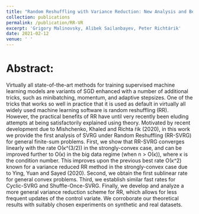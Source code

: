 ```yaml
---
title: "Random Reshuffling with Variance Reduction: New Analysis and Better Rates"
collection: publications
permalink: /publication/RR-VR
excerpt: 'Grigory Malinovsky, Alibek Sailanbayev, Peter Richtárik'
date: 2021-02-12
venue: ' '
---
```




Abstract:
======
Virtually all state-of-the-art methods for training supervised machine learning models are variants of SGD enhanced with a number of additional tricks, such as minibatching, momentum, and adaptive stepsizes. One of the tricks that works so well in practice that it is used as default in virtually all widely used machine learning software is random reshuffling (RR). However, the practical benefits of RR have until very recently been eluding attempts at being satisfactorily explained using theory. Motivated by recent development due to Mishchenko, Khaled and Richta ́rik (2020), in this work we provide the first analysis of SVRG under Random Reshuffling (RR-SVRG) for general finite-sum problems. First, we show that RR-SVRG converges linearly with the rate O(κ^(3/2)) in the strongly-convex case, and can be improved further to O(κ) in the big data regime (when n > O(κ)), where κ is the condition number. This improves upon the previous best rate O(κ^2) known for a variance reduced RR method in the strongly-convex case due to Ying, Yuan and Sayed (2020). Second, we obtain the first sublinear rate for general convex problems. Third, we establish similar fast rates for Cyclic-SVRG and Shuffle-Once-SVRG. Finally, we develop and analyze a more general variance reduction scheme for RR, which allows for less frequent updates of the control variate. We corroborate our theoretical results with suitably chosen experiments on synthetic and real datasets.


